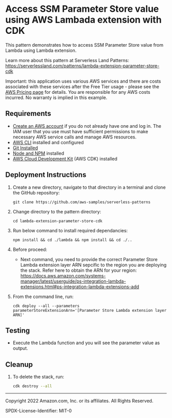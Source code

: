 # Access SSM Parameter Store value using AWS Lambada extension with CDK

This pattern demonstrates how to access SSM Parameter Store value from Lambda using Lambda extension.

Learn more about this pattern at Serverless Land Patterns: https://serverlessland.com/patterns/lambda-extension-parameter-store-cdk

Important: this application uses various AWS services and there are costs associated with these services after the Free Tier usage - please see the [AWS Pricing page](https://aws.amazon.com/pricing/) for details. You are responsible for any AWS costs incurred. No warranty is implied in this example.

## Requirements

* [Create an AWS account](https://portal.aws.amazon.com/gp/aws/developer/registration/index.html) if you do not already have one and log in. The IAM user that you use must have sufficient permissions to make necessary AWS service calls and manage AWS resources.
* [AWS CLI](https://docs.aws.amazon.com/cli/latest/userguide/install-cliv2.html) installed and configured
* [Git Installed](https://git-scm.com/book/en/v2/Getting-Started-Installing-Git)
* [Node and NPM](https://nodejs.org/en/download/) installed
* [AWS Cloud Development Kit](https://docs.aws.amazon.com/cdk/latest/guide/cli.html) (AWS CDK) installed

## Deployment Instructions

1. Create a new directory, navigate to that directory in a terminal and clone the GitHub repository:
    ``` 
    git clone https://github.com/aws-samples/serverless-patterns
    ```
1. Change directory to the pattern directory:
    ```
    cd lambda-extension-parameter-store-cdk
    ```
2. Run below command to install required dependancies:
    ```
    npm install && cd ./lambda && npm install && cd ./..
    ```
3. Before proceed:
    * Next command, you need to provide the correct Parameter Store Lambda extension layer ARN sepcific to the region you are deploying the stack. Refer here to obtain the ARN for your region: https://docs.aws.amazon.com/systems-manager/latest/userguide/ps-integration-lambda-extensions.html#ps-integration-lambda-extensions-add

4. From the command line, run:
    ```
    cdk deploy --all --parameters parameterStoreExtensionArn='[Parameter Store Lambda extension layer ARN]'
    ```

## Testing

* Execute the Lambda function and you will see the parameter value as output.

## Cleanup
 
1. To delete the stack, run:
    ```bash
    cdk destroy --all
    ```
----
Copyright 2022 Amazon.com, Inc. or its affiliates. All Rights Reserved.

SPDX-License-Identifier: MIT-0
